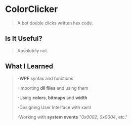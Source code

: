 # ColorClicker

>A bot double clicks written hex code.

## Is It Useful?
>Absolutely not. 

## What I Learned

>-**WPF** syntax and functions
>
>-Importing **dll files** and using them
>
>-Using **colors**, **bitmaps** and **width**
>
>-Designing User Interface with xaml
>
>-Working with **system events** "*0x0002*, *0x0004*, etc."
